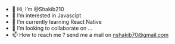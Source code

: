 - 👋 Hi, I’m @Shakib210
- 👀 I’m interested in Javascipt
- 🌱 I’m currently learning React Native
- 💞️ I’m looking to collaborate on ...
- 📫 How to reach me ? send me a mail on nshakib70@gmail.com

<!---
Shakib210/Shakib210 is a ✨ special ✨ repository because its `README.md` (this file) appears on your GitHub profile.
You can click the Preview link to take a look at your changes.
--->
